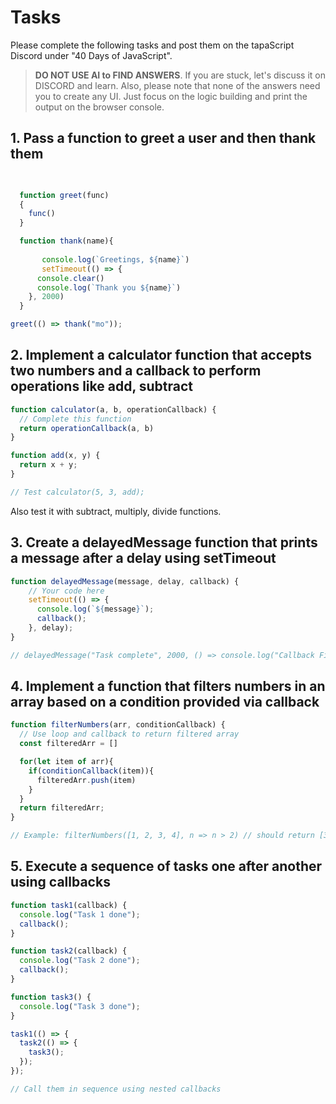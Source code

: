 # Tasks

Please complete the following tasks and post them on the tapaScript Discord under "40 Days of JavaScript".

> **DO NOT USE AI to FIND ANSWERS**. If you are stuck, let's discuss it on DISCORD and learn. Also, please note that none of the answers need you to create any UI. Just focus on the logic building and print the output on the browser console.

## 1. Pass a function to greet a user and then thank them

```js

    
  function greet(func)
  {
    func()
  }

  function thank(name){
       
       console.log(`Greetings, ${name}`)
       setTimeout(() => {
      console.clear()
      console.log(`Thank you ${name}`)
    }, 2000)
  }

greet(() => thank("mo"));
```

## 2. Implement a calculator function that accepts two numbers and a callback to perform operations like add, subtract

```js
function calculator(a, b, operationCallback) {
  // Complete this function
  return operationCallback(a, b)
}

function add(x, y) {
  return x + y;
}

// Test calculator(5, 3, add);
```

Also test it with subtract, multiply, divide functions.

## 3. Create a delayedMessage function that prints a message after a delay using setTimeout

```js
function delayedMessage(message, delay, callback) {
    // Your code here
    setTimeout(() => {
      console.log(`${message}`);
      callback();
    }, delay);
}

// delayedMessage("Task complete", 2000, () => console.log("Callback Fired!"))
```

## 4. Implement a function that filters numbers in an array based on a condition provided via callback

```js
function filterNumbers(arr, conditionCallback) {
  // Use loop and callback to return filtered array
  const filteredArr = []

  for(let item of arr){
    if(conditionCallback(item)){
      filteredArr.push(item)
    }
  } 
  return filteredArr;
}

// Example: filterNumbers([1, 2, 3, 4], n => n > 2) // should return [3, 4]
```

## 5. Execute a sequence of tasks one after another using callbacks

```js
function task1(callback) {
  console.log("Task 1 done");
  callback();
}

function task2(callback) {
  console.log("Task 2 done");
  callback();
}

function task3() {
  console.log("Task 3 done");
}

task1(() => {
  task2(() => {
    task3();
  });
});

// Call them in sequence using nested callbacks
```
